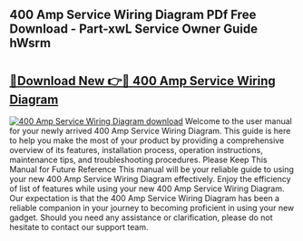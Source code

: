 ## 400 Amp Service Wiring Diagram PDf Free Download - Part-xwL Service Owner Guide hWsrm

# <h2><a href="http://dfk7vt.blite.top/?on=400+Amp+Service+Wiring+Diagram">🔗Download New 👉🔴 400 Amp Service Wiring Diagram</a></h2>

[![400 Amp Service Wiring Diagram download](https://i.imgur.com/lujVjoI.png)](http://dfk7vt.blite.top/?on=400+Amp+Service+Wiring+Diagram)
Welcome to the user manual for your newly arrived 400 Amp Service Wiring Diagram. This guide is here to help you make the most of your product by providing a comprehensive overview of its features, installation process, operation instructions, maintenance tips, and troubleshooting procedures. Please Keep This Manual for Future Reference This manual will be your reliable guide to using your new 400 Amp Service Wiring Diagram effectively. Enjoy the efficiency of list of features while using your new 400 Amp Service Wiring Diagram. Our expectation is that the 400 Amp Service Wiring Diagram has been a reliable companion in your journey to becoming proficient in using your new gadget. Should you need any assistance or clarification, please do not hesitate to contact our support team.
